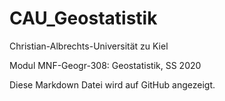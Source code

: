 # CAU_Geostatistik
Christian-Albrechts-Universität zu Kiel

Modul MNF-Geogr-308: Geostatistik, SS 2020

Diese Markdown Datei wird auf GitHub angezeigt.
